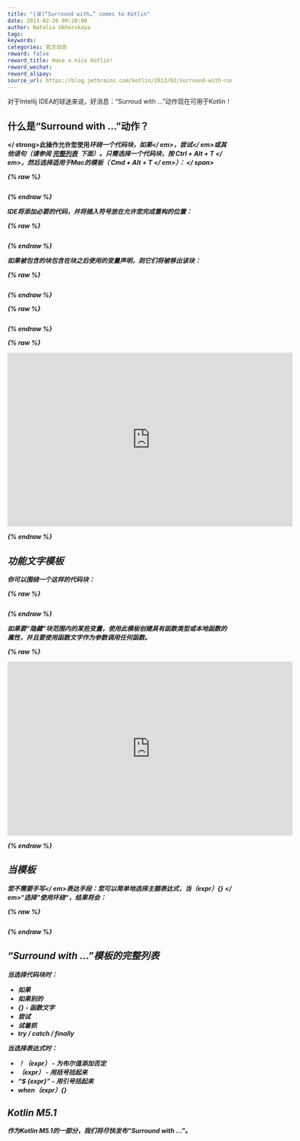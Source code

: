 ```yaml
---
title: "[译]“Surround with…” comes to Kotlin"
date: 2013-02-26 09:20:00
author: Natalia Ukhorskaya
tags:
keywords:
categories: 官方动态
reward: false
reward_title: Have a nice Kotlin!
reward_wechat:
reward_alipay:
source_url: https://blog.jetbrains.com/kotlin/2013/02/surround-with-comes-to-kotlin/
---
```


对于Intellij IDEA的球迷来说，好消息：“Surroud with ...”动作现在可用于Kotlin！
## 什么是“Surround with ...”动作？

<strong> </ strong>此操作允许您使用<em>环绕一个代码块，如果</ em>，<em>尝试</ em>或其他语句（请参阅 [完整列表](#full_list)  下面）。只需选择一个代码块，按<em> Ctrl + Alt + T </ em>，然后选择适用于Mac的模板（<em> Cmd + Alt + T </ em>）：<span id =“more-868” > </ span>

{% raw %}
<p><img alt="" data-recalc-dims="1" src="https://i0.wp.com/www.evernote.com/shard/s119/sh/30b15c39-ad04-4960-a4ac-63a0c44b7798/15300fa96a0fb6466f48c2abdd2f5f8b/deep/0/surroundwith1.jpg?w=640&amp;ssl=1"/></p>
{% endraw %}

IDE将添加必要的代码，并将插入符号放在允许您完成重构的位置：

{% raw %}
<p><img alt="" data-recalc-dims="1" src="https://i0.wp.com/www.evernote.com/shard/s119/sh/7423c1e1-9464-4839-80a5-5c45e5cb981f/ee1a2a5c7f7ba1727f7cd59b3dde48dc/deep/0/surroundwith2.jpg?w=640&amp;ssl=1"/></p>
{% endraw %}

如果被包含的块包含在块之后使用的变量声明，则它们将被移出该块：

{% raw %}
<p><img alt="" data-recalc-dims="1" src="https://i1.wp.com/www.evernote.com/shard/s119/sh/38c06e91-2f1d-4140-9feb-f444b8c73a83/8bf36356ade04ec4ac35fef45dda5187/deep/0/surroundwith3.jpg?w=640&amp;ssl=1"/></p>
{% endraw %}


{% raw %}
<p><img alt="" data-recalc-dims="1" src="https://i1.wp.com/www.evernote.com/shard/s119/sh/07b88a70-2214-45e4-a83b-a798a3902e11/f973c8b777dc6854aefc7c63bd081266/deep/0/surroundwith4.jpg?w=640&amp;ssl=1"/></p>
{% endraw %}


{% raw %}
<p><span class="embed-youtube" style="text-align:center; display: block;"><iframe allowfullscreen="true" class="youtube-player" height="390" src="https://www.youtube.com/embed/Bwuj15P8yOQ?version=3&amp;rel=1&amp;fs=1&amp;autohide=2&amp;showsearch=0&amp;showinfo=1&amp;iv_load_policy=1&amp;wmode=transparent" style="border:0;" type="text/html" width="640"></iframe></span></p>
{% endraw %}

## 功能文字模板

你可以围绕一个这样的代码块：

{% raw %}
<p><img alt="" data-recalc-dims="1" src="https://i1.wp.com/www.evernote.com/shard/s119/sh/c6ee3d36-5c3e-4b8c-976d-b9761c190390/af84ab8fcf8d47df3d7a77eff5244452/deep/0/surroundwith5.jpg?w=640&amp;ssl=1"/></p>
{% endraw %}

如果要“隐藏”块范围内的某些变量，使用此模板创建具有函数类型或本地函数的属性，并且要使用函数文字作为参数调用任何函数。

{% raw %}
<p><span class="embed-youtube" style="text-align:center; display: block;"><iframe allowfullscreen="true" class="youtube-player" height="390" src="https://www.youtube.com/embed/ufSDvAxo544?version=3&amp;rel=1&amp;fs=1&amp;autohide=2&amp;showsearch=0&amp;showinfo=1&amp;iv_load_policy=1&amp;wmode=transparent" style="border:0;" type="text/html" width="640"></iframe></span></p>
{% endraw %}

## 当模板

您不需要手写</ em>表达手段：您可以简单地选择主题表达式，当（expr）{} </ em>“选择”使用<em>环绕“，结果将会：

{% raw %}
<p><img alt="" data-recalc-dims="1" src="https://i2.wp.com/www.evernote.com/shard/s119/sh/08db9fde-304e-4226-a261-0a8d6724ebc1/7d45417b3110edfb4091e8dcc03b97c9/deep/0/surroundwith6.jpg?w=640&amp;ssl=1"/></p>
{% endraw %}

## “Surround with ...”模板的完整列表

当选择代码块时：

* 如果
* 如果别的
* {}  - 函数文字
* 尝试
* 试着抓
* try / catch / finally

当选择表达式时：

* ！（expr） - 为布尔值添加否定
* （expr） - 用括号括起来
* “$ {expr}” - 用引号括起来
* when（expr）{}

## Kotlin M5.1

作为Kotlin M5.1的一部分，我们将尽快发布“Surround with ...”。
